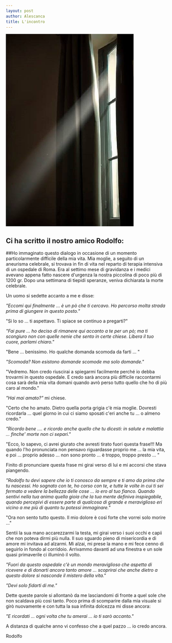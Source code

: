 ```yaml
---
layout: post
author: Alescanca
title: L'incontro
---
```


![](/img/posts/incontro.jpg)


## Ci ha scritto il nostro amico Rodolfo: 

##Ho immaginato questo dialogo in occasione di un momento particolarmente difficile della mia vita. Mia moglie, a seguito di un aneurisma celebrale, si trovava in fin di vita nel reparto di terapia intensiva di un ospedale di Roma. Era al settimo mese di gravidanza e i medici avevano appena fatto nascere d'urgenza la nostra piccolina di poco più di 1200 gr. Dopo una settimana di tiepidi speranze, veniva dichiarata la morte celebrale.




Un uomo si sedette accanto a me e disse:

*"Eccomi qui finalmente ... è un pò che ti cercavo. Ho percorso molta strada prima di giungere in questo posto."*

"Si lo so ... ti aspettavo. Ti spiace se continuo a pregarti?"

*"Fai pure ... ho deciso di rimanere qui accanto a te per un pò; ma ti scongiuro non con quelle nenie che sento in certe chiese. Libera il tuo cuore, parlami chiaro."*

"Bene ... benissimo. Ho qualche domanda scomoda da farti ... "

*"Scomoda? Non esistono domande scomode ma solo domande."*

"Vedremo. Non credo riuscirai a spiegarmi facilmente perché io debba trovarmi in questo ospedale. E credo sarà ancora più difficile raccontarmi cosa sarà della mia vita domani quando avrò perso tutto quello che ho di più caro al mondo."

*"Hai mai amato?"* mi chiese.

"Certo che ho amato.
Dietro quella porta grigia c'è mia moglie. Dovresti ricordarla ... quel giorno in cui ci siamo sposati c'eri anche tu ... o almeno credo."

*"Ricordo bene .... e ricordo anche quello che tu dicesti: in salute e malattia ... finche' morte non ci separi."*

"Ecco, lo sapevo, ci avrei giurato che avresti tirato fuori questa frase!!!
Ma quando l'ho pronunciata non pensavo riguardasse proprio me ... la mia vita,
e poi ... proprio adesso ... non sono pronto ... è troppo, troppo presto ... " 

Finito di pronunciare questa frase mi girai verso di lui e mi accorsi
che stava piangendo.

*"Rodolfo tu devi sapere che io ti conosco da sempre e ti amo da prima che tu nascessi. Ho sognato con te, ho corso con te, e tutte le volte in cui ti sei fermato a vedere la bellezza delle cose ... io ero al tuo fianco. Quando sentivi nella tua anima quella gioia che la tua mente definiva inspiegabile, quando percepivi di essere parte di qualcosa di grande e meraviglioso eri vicino a me più di quanto tu potessi immaginare."*

"Ora non sento tutto questo. Il mio dolore è così forte che vorrei solo morire ..." 

Sentii la sua mano accarezzarmi la testa, mi girai verso i suoi occhi e capii che non poteva dirmi più nulla.
Il suo sguardo pieno di misericordia e di amore mi invitava ad alzarmi. Mi alzai, mi prese la mano e mi fece cenno di seguirlo in fondo al corridoio. Arrivammo davanti ad una finestra e un sole quasi primaverile ci illuminò il volto. 

*"Fuori da questo ospedale c'è un mondo meraviglioso che aspetta di ricevere e di donarti ancora tanto amore ... scoprirai che anche dietro a questo dolore si nasconde il mistero della vita."*

*"Devi solo fidarti di me."*

Dette queste parole si allontanò da me lasciandomi di fronte a quel sole che non scaldava più così tanto.
Poco prima di scomparire dalla mia visuale si girò nuovamente
e con tutta la sua infinita dolcezza mi disse ancora:

*"E ricordati ... ogni volta che tu amerai ... io ti sarò accanto."*

A distanza di qualche anno vi confesso che a quel pazzo ... io credo ancora.

Rodolfo

